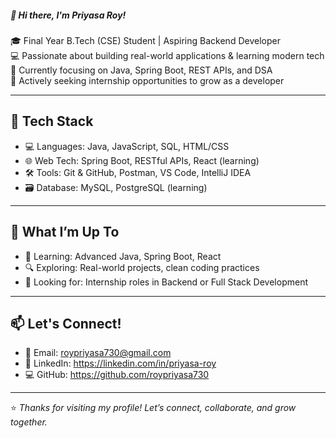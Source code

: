 
##### 👋 Hi there, I'm Priyasa Roy!

🎓 Final Year B.Tech (CSE) Student | Aspiring Backend Developer  
💻 Passionate about building real-world applications & learning modern tech  
🌱 Currently focusing on Java, Spring Boot, REST APIs, and DSA  
🚀 Actively seeking internship opportunities to grow as a developer  

---

## 🔧 Tech Stack

- 💻 Languages: Java, JavaScript, SQL, HTML/CSS  
- 🌐 Web Tech: Spring Boot, RESTful APIs, React (learning)  
- 🛠 Tools: Git & GitHub, Postman, VS Code, IntelliJ IDEA  
- 🗃️ Database: MySQL, PostgreSQL (learning)  

---

## 🌟 What I’m Up To

- 📘 Learning: Advanced Java, Spring Boot, React  
- 🔍 Exploring: Real-world projects, clean coding practices  
- 🤝 Looking for: Internship roles in Backend or Full Stack Development  

---

## 📫 Let's Connect!

- 📧 Email: roypriyasa730@gmail.com
- 💼 LinkedIn: https://linkedin.com/in/priyasa-roy
- 💻 GitHub:  https://github.com/roypriyasa730
---

⭐️ *Thanks for visiting my profile! Let’s connect, collaborate, and grow together.*

